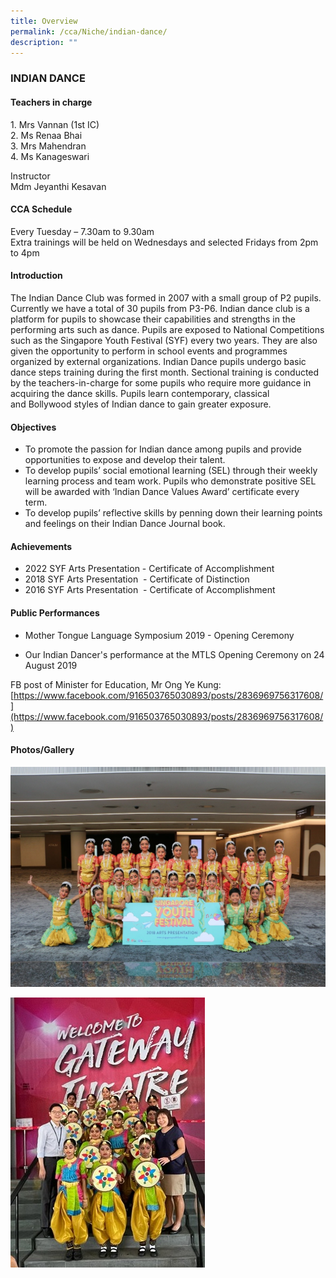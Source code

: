 ```yaml
---
title: Overview
permalink: /cca/Niche/indian-dance/
description: ""
---
```

### INDIAN DANCE

#### Teachers in charge

1\.  Mrs Vannan (1st IC)  <br>
2\.  Ms Renaa Bhai   <br>
3\.  Mrs Mahendran <br>
4\.  Ms Kanageswari

Instructor <br>
Mdm Jeyanthi Kesavan

#### CCA Schedule

Every Tuesday – 7.30am to 9.30am <br>
Extra trainings will be held on Wednesdays and selected Fridays from 2pm to 4pm 

#### Introduction

The Indian Dance Club was formed in 2007 with a small group of P2 pupils. Currently we have a total of 30 pupils from P3-P6. Indian dance club is a platform for pupils to showcase their capabilities and strengths in the performing arts such as dance. Pupils are exposed to National Competitions such as the Singapore Youth Festival (SYF) every two years. They are also given the opportunity to perform in school events and programmes organized by external organizations. Indian Dance pupils undergo basic dance steps training during the first month. Sectional training is conducted by the teachers-in-charge for some pupils who require more guidance in acquiring the dance skills. Pupils learn contemporary, classical and Bollywood styles of Indian dance to gain greater exposure. 

#### Objectives

*   To promote the passion for Indian dance among pupils and provide opportunities to expose and develop their talent. 
*   To develop pupils’ social emotional learning (SEL) through their weekly learning process and team work. Pupils who demonstrate positive SEL will be awarded with ‘Indian Dance Values Award’ certificate every term. 
*   To develop pupils’ reflective skills by penning down their learning points and feelings on their Indian Dance Journal book.

#### Achievements
*   2022 SYF Arts Presentation - Certificate of Accomplishment
*   2018 SYF Arts Presentation  - Certificate of Distinction
*   2016 SYF Arts Presentation  - Certificate of Accomplishment

#### Public Performances

*   Mother Tongue Language Symposium 2019 - Opening Ceremony 

*  Our Indian Dancer's performance at the MTLS Opening Ceremony on 24 August 2019

 
FB post of Minister for Education, Mr Ong Ye Kung: <br>
[https://www.facebook.com/916503765030893/posts/2836969756317608/](https://www.facebook.com/916503765030893/posts/2836969756317608/)  
  

#### Photos/Gallery

![](/images/1%20(23).jpg)

![](/images/Indian%20Dance.jpg)